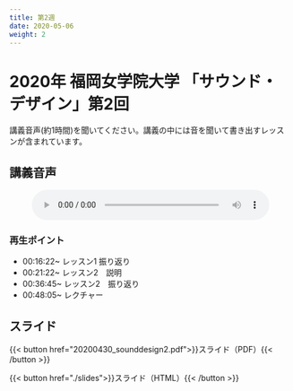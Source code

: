 ```yaml
---
title: 第2週
date: 2020-05-06
weight: 2
---
```



# 2020年 福岡女学院大学 「サウンド・デザイン」第2回

講義音声(約1時間)を聞いてください。講義の中には音を聞いて書き出すレッスンが含まれています。

## 講義音声

<figure>
    <audio
        controls preload="metadata" 
         style="width:100%;">
        <source src="/docs/2020/fukujo-sounddesign/class-2/sounddesign-2.opus">
        <source src="/docs/2020/fukujo-sounddesign/class-2/sounddesign-2.m4a">

            Your browser does not support the
            <code>audio</code> element.
    </audio>
        <figcaption>講義音声</figcaption>

</figure>

### 再生ポイント

- 00:16:22~		レッスン1 振り返り
- 00:21:22~		レッスン2　説明
- 00:36:45~		レッスン2　振り返り
- 00:48:05~		レクチャー


## スライド

{{< button href="20200430_sounddesign2.pdf">}}スライド（PDF）{{< /button >}}

{{< button href="./slides">}}スライド（HTML）{{< /button >}}

